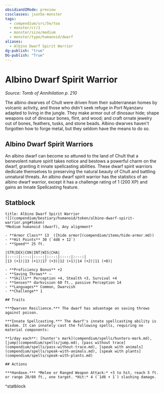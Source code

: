 ```yaml
---
obsidianUIMode: preview
cssclasses: json5e-monster
tags:
  - compendium/src/5e/toa
  - monster/cr/1
  - monster/size/medium
  - monster/type/humanoid/dwarf
aliases:
  - Albino Dwarf Spirit Warrior
dg-publish: "true"
DG-publish: "True"
---
```

# Albino Dwarf Spirit Warrior
*Source: Tomb of Annihilation p. 210*  

The albino dwarves of Chult were driven from their subterranean homes by volcanic activity, and those who didn't seek refuge in Port Nyanzaru adapted to living in the jungle. They make armor out of dinosaur hide; shape weapons out of dinosaur bones, flint, and wood; and craft ornate jewelry out of bones, feathers, tusks, and stone beads. Albino dwarves haven't forgotten how to forge metal, but they seldom have the means to do so.

## Albino Dwarf Spirit Warriors

An albino dwarf can become so attuned to the land of Chult that a benevolent nature spirit takes notice and bestows a powerful charm on the dwarf, granting it innate spellcasting abilities. These dwarf spirit warriors dedicate themselves to preserving the natural beauty of Chult and battling unnatural threats. An albino dwarf spirit warrior has the statistics of an albino dwarf warrior, except it has a challenge rating of 1 (200 XP) and gains an Innate Spellcasting feature.

## Statblock

```ad-statblock
title: Albino Dwarf Spirit Warrior
![](compendium/bestiary/humanoid/token/albino-dwarf-spirit-warrior.png#token)
*Medium humanoid (dwarf), Any alignment*

- **Armor Class** 13  ([hide armor](compendium/items/hide-armor.md))
- **Hit Points** 30 (`4d8 + 12`)
- **Speed** 25 ft.

|STR|DEX|CON|INT|WIS|CHA|
|:---:|:---:|:---:|:---:|:---:|:---:|
|13 (+1)|13 (+1)|17 (+3)|12 (+1)|14 (+2)|11 (+0)|

- **Proficiency Bonus** +2
- **Saving Throws** ⏤
- **Skills** Perception +4, Stealth +3, Survival +4
- **Senses** darkvision 60 ft., passive Perception 14
- **Languages** Common, Dwarvish
- **Challenge** 1

## Traits

***Dwarven Resilience.*** The dwarf has advantage on saving throws against poison.

***Innate Spellcasting.*** The dwarf's innate spellcasting ability is Wisdom. It can innately cast the following spells, requiring no material components:

**1/day each**: [hunter's mark](compendium/spells/hunters-mark.md), [jump](compendium/spells/jump.md), [pass without trace](compendium/spells/pass-without-trace.md), [speak with animals](compendium/spells/speak-with-animals.md), [speak with plants](compendium/spells/speak-with-plants.md)

## Actions

***Handaxe.*** *Melee or Ranged Weapon Attack:* +3 to hit, reach 5 ft. or range 20/60 ft., one target. *Hit:* 4 (`1d6 + 1`) slashing damage.
```
^statblock